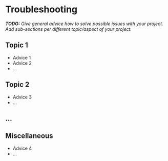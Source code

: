 # Troubleshooting

_**TODO:** Give general advice how to solve possible issues with your project. Add sub-sections per different topic/aspect of your project._

## Topic 1

- Advice 1
- Advice 2
- ...

## Topic 2

- Advice 3
- ...

## ...

## Miscellaneous

- Advice 4
- ...